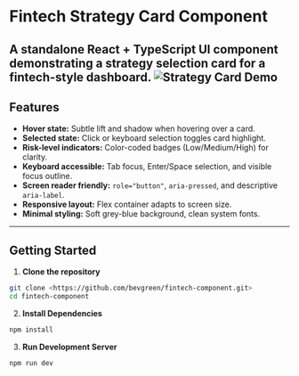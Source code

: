 # Fintech Strategy Card Component

A standalone React + TypeScript UI component demonstrating a **strategy selection card** for a fintech-style dashboard.
![Strategy Card Demo](assets/demo.png)
---

## Features

- **Hover state:** Subtle lift and shadow when hovering over a card.
- **Selected state:** Click or keyboard selection toggles card highlight.
- **Risk-level indicators:** Color-coded badges (Low/Medium/High) for clarity.
- **Keyboard accessible:** Tab focus, Enter/Space selection, and visible focus outline.
- **Screen reader friendly:** `role="button"`, `aria-pressed`, and descriptive `aria-label`.
- **Responsive layout:** Flex container adapts to screen size.
- **Minimal styling:** Soft grey-blue background, clean system fonts.

---

## Getting Started

1. **Clone the repository**

```bash
git clone <https://github.com/bevgreen/fintech-component.git>
cd fintech-component
```
2. **Install Dependencies**
```bash
npm install
```
3. **Run Development Server**
```bash
npm run dev
```
